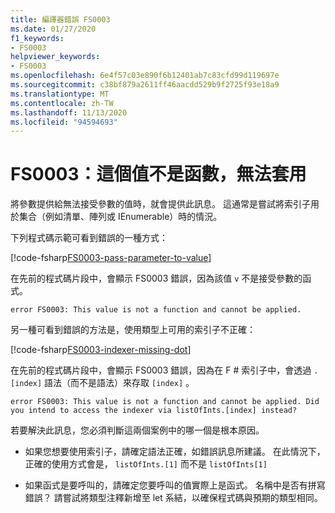 ```yaml
---
title: 編譯器錯誤 FS0003
ms.date: 01/27/2020
f1_keywords:
- FS0003
helpviewer_keywords:
- FS0003
ms.openlocfilehash: 6e4f57c03e890f6b12401ab7c83cfd99d119697e
ms.sourcegitcommit: c38bf879a2611ff46aacdd529b9f2725f93e18a9
ms.translationtype: MT
ms.contentlocale: zh-TW
ms.lasthandoff: 11/13/2020
ms.locfileid: "94594693"
---
```

# <a name="fs0003-this-value-is-not-a-function-and-cannot-be-applied"></a>FS0003：這個值不是函數，無法套用

將參數提供給無法接受參數的值時，就會提供此訊息。  這通常是嘗試將索引子用於集合（例如清單、陣列或 IEnumerable）時的情況。

下列程式碼示範可看到錯誤的一種方式：

[!code-fsharp[FS0003-pass-parameter-to-value](~/samples/snippets/fsharp/compiler-messages/fs0003.fsx#L2-L4)]

在先前的程式碼片段中，會顯示 FS0003 錯誤，因為該值 `v` 不是接受參數的函式。

```text
error FS0003: This value is not a function and cannot be applied.
```

另一種可看到錯誤的方法是，使用類型上可用的索引子不正確：

[!code-fsharp[FS0003-indexer-missing-dot](~/samples/snippets/fsharp/compiler-messages/fs0003.fsx#L7-L8)]

在先前的程式碼片段中，會顯示 FS0003 錯誤，因為在 F # 索引子中，會透過 `.[index]` 語法（而不是語法）來存取 `[index]` 。

```text
error FS0003: This value is not a function and cannot be applied. Did you intend to access the indexer via listOfInts.[index] instead?
```

若要解決此訊息，您必須判斷這兩個案例中的哪一個是根本原因。

- 如果您想要使用索引子，請確定語法正確，如錯誤訊息所建議。 在此情況下，正確的使用方式會是， `listOfInts.[1]` 而不是 `listOfInts[1]`

- 如果函式是要呼叫的，請確定您要呼叫的值實際上是函式。 名稱中是否有拼寫錯誤？ 請嘗試將類型注釋新增至 let 系結，以確保程式碼與預期的類型相同。
